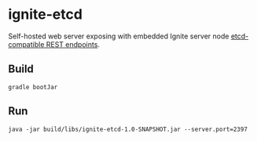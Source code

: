 # ignite-etcd

Self-hosted web server exposing with embedded Ignite server node
[etcd-compatible REST endpoints](https://github.com/etcd-io/etcd/blob/release-3.4/etcdserver/etcdserverpb/rpc.proto).

## Build
`gradle bootJar`

## Run
`java -jar build/libs/ignite-etcd-1.0-SNAPSHOT.jar --server.port=2397`